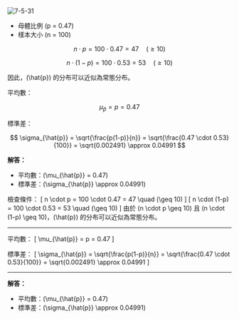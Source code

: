 ![7-5-31](https://github.com/user-attachments/assets/b882b2eb-9d7d-4368-8d65-d5ec28a117cd)


- 母體比例 \(p = 0.47\)
- 樣本大小 \(n = 100\)

$$
n \cdot p = 100 \cdot 0.47 = 47 \quad (\geq 10)
$$

$$
n \cdot (1-p) = 100 \cdot 0.53 = 53 \quad (\geq 10)
$$

因此，\(\hat{p}\) 的分布可以近似為常態分布。

平均數：

$$
\mu_{\hat{p}} = p = 0.47
$$

標準差：

$$
\sigma_{\hat{p}} = \sqrt{\frac{p(1-p)}{n}} = \sqrt{\frac{0.47 \cdot 0.53}{100}} = \sqrt{0.002491} \approx 0.04991
$$

**解答：**
- 平均數：\(\mu_{\hat{p}} = 0.47\)
- 標準差：\(\sigma_{\hat{p}} \approx 0.04991\)



檢查條件：
\[
n \cdot p = 100 \cdot 0.47 = 47 \quad (\geq 10)
\]
\[
n \cdot (1-p) = 100 \cdot 0.53 = 53 \quad (\geq 10)
\]
由於 \(n \cdot p \geq 10\) 且 \(n \cdot (1-p) \geq 10\)，\(\hat{p}\) 的分布可以近似為常態分布。

---

平均數：
\[
\mu_{\hat{p}} = p = 0.47
\]

標準差：
\[
\sigma_{\hat{p}} = \sqrt{\frac{p(1-p)}{n}} = \sqrt{\frac{0.47 \cdot 0.53}{100}} = \sqrt{0.002491} \approx 0.04991
\]

---

**解答：**
- 平均數：\(\mu_{\hat{p}} = 0.47\)
- 標準差：\(\sigma_{\hat{p}} \approx 0.04991\)
